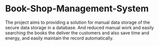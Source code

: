 # Book-Shop-Management-System
The project aims to providing a solution for manual data storage of the secure data storage in a database. And reduced manual work and easily searching the books the deliver the customers and also save time and energy, and easily maintain the record automatically.
